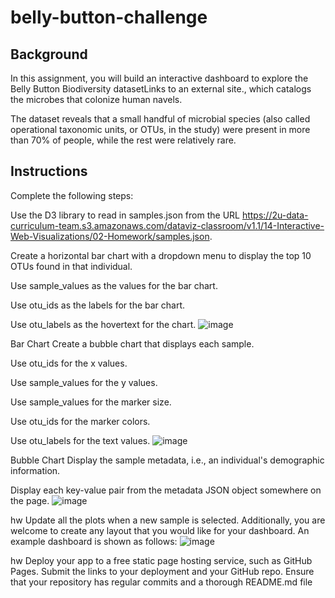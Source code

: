 # belly-button-challenge

## Background
In this assignment, you will build an interactive dashboard to explore the Belly Button Biodiversity datasetLinks to an external site., which catalogs the microbes that colonize human navels.

The dataset reveals that a small handful of microbial species (also called operational taxonomic units, or OTUs, in the study) were present in more than 70% of people, while the rest were relatively rare.

## Instructions
Complete the following steps:

Use the D3 library to read in samples.json from the URL https://2u-data-curriculum-team.s3.amazonaws.com/dataviz-classroom/v1.1/14-Interactive-Web-Visualizations/02-Homework/samples.json.

Create a horizontal bar chart with a dropdown menu to display the top 10 OTUs found in that individual.

Use sample_values as the values for the bar chart.

Use otu_ids as the labels for the bar chart.

Use otu_labels as the hovertext for the chart.
![image](https://user-images.githubusercontent.com/113127015/222930605-524d55b6-cd60-4a2b-b6a5-63af3d929a8a.png)

Bar Chart
Create a bubble chart that displays each sample.

Use otu_ids for the x values.

Use sample_values for the y values.

Use sample_values for the marker size.

Use otu_ids for the marker colors.

Use otu_labels for the text values.
![image](https://user-images.githubusercontent.com/113127015/222930628-347df22a-a827-49f8-a84a-65d0cd8b7826.png)

Bubble Chart
Display the sample metadata, i.e., an individual's demographic information.

Display each key-value pair from the metadata JSON object somewhere on the page.
![image](https://user-images.githubusercontent.com/113127015/222930642-b3d06759-116d-4bfb-bbd9-11234c108413.png)

hw
Update all the plots when a new sample is selected. Additionally, you are welcome to create any layout that you would like for your dashboard. An example dashboard is shown as follows:
![image](https://user-images.githubusercontent.com/113127015/222930648-b15dc1da-a843-4d47-96fd-a03c6aad7d65.png)

hw
Deploy your app to a free static page hosting service, such as GitHub Pages. Submit the links to your deployment and your GitHub repo. Ensure that your repository has regular commits and a thorough README.md file
